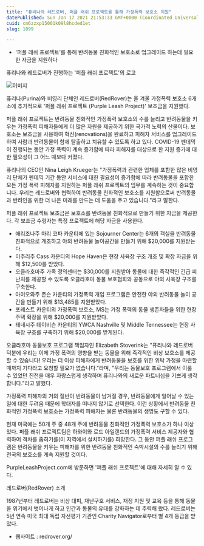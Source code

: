 ```yaml
---
title: "퓨리나와 레드로버, 퍼플 래쉬 프로젝트를 통해 가정폭력 보호소 지원"
datePublished: Sun Jan 17 2021 21:53:33 GMT+0000 (Coordinated Universal Time)
cuid: cm6zzxp15001k09l8hcded1et
slug: 1099

---
```



- '퍼플 래쉬 프로젝트'를 통해 반려동물 친화적인 보호소로 업그레이드 하는데 필요한 자금을 지원하다

퓨리나와 레드로버가 진행하는 '퍼플 래쉬 프로젝트'의 로고

![이미지](https://cdn.hashnode.com/res/hashnode/image/upload/v1739248977511/815e4d75-789f-4325-86fa-4741bbe4fbee.jpeg)

퓨리나(Purina)와 비영리 단체인 레드로버(RedRover)는 올 겨울 가정폭력 보호소 6개소에 추가적으로 '퍼플 래쉬 프로젝트 (Purple Leash Project)' 보조금을 지원했다.

퍼플 래쉬 프로젝트는 반려동물 친화적인 가정폭력 보호소의 수를 늘리고 반려동물을 키우는 가정폭력 피해자들에게 더 많은 자원을 제공하기 위한 국가적 노력의 산물이다. 보호소는 보조금을 사용하여 혁신(renovations)을 완료하고 피해자 서비스를 업그레이드하여 사람과 반려동물이 함께 탈출하고 치유할 수 있도록 하고 있다. COVID-19 펜데믹이 진행되는 동안 가정 폭력이 계속 증가함에 따라 피해자를 대상으로 한 지원 증가에 대한 필요성이 그 어느 때보다 커졌다.

퓨리나의 CEO인 Nina Leigh Krueger는 "가정폭력과 관련한 업체를 포함한 많은 비영리 단체가 펜데믹 기간 동안 서비스에 대한 필요성이 증가함에 따라 반려동물을 포함한 모든 가정 폭력 피해자를 지원하는 퍼플 래쉬 프로젝트의 임무를 계속하는 것이 중요합니다. 우리는 레드로버와 협력하여 반려동물 친화적인 보호소를 지원함으로써 반려동물과 반려인을 위한 더 나은 미래를 만드는 데 도움을 주고 있습니다."라고 말한다.

퍼플 래쉬 프로젝트 보조금은 보호소를 반려동물 친화적으로 만들기 위한 자금을 제공한다. 각 보조금 수령자는 특정 프로젝트에 해당 자금을 사용한다.

- 애리조나주 마리 코파 카운티에 있는 Sojourner Center는 6개의 객실을 반려동물 친화적으로 개조하고 야외 반려동물 놀이공간을 만들기 위해 $20,000를 지원받는다.
- 미주리주 Cass 카운티의 Hope Haven은 현장 사육장 구조 개조 및 확장 자금을 위해 $12,500를 받았다.
- 오클라호마주 가족 정의센터는 $30,000를 지원받아 동물에 대한 즉각적인 긴급 피난처를 제공할 수 있도록 오클라호마 동물 보호협회와 공동으로 야외 사육장 구조를 구축한다.
- 아이오와주 존슨 카운티의 가정폭력 개입 프로그램은 안전한 야외 반려동물 놀이 공간을 만들기 위해 $13,485를 지원받았다.
- 포레스트 카운티의 가정폭력 보호소, MS는 가정 폭력의 동물 생존자들을 위한 현장 주택 확장을 위해 $20,000를 지원받았다.
- 테네시주 데이비슨 카운티의 YWCA Nashville 및 Middle Tennessee는 현장 사육장 구조를 구축하기 위해 $20,000를 받게된다.

오클라호마 동물보호 프로그램 책임자인 Elizabeth Stoverink는 "퓨리나와 레드로버 덕분에 우리는 이제 가정 폭력의 영향을 받는 동물을 위해 즉각적인 비상 보호소를 제공할 수 있습니다! 우리는 더 이상 피해자에게 반려동물을 보호를 위한 위탁 가정을 마련할 때까지 기다라고 요청할 필요가 없습니다."라며, "우리는 동물보호 프로그램에서 이룰 수 있었던 진전을 매우 자랑스럽게 생각하며 퓨리나와의 새로운 파트너십을 기쁘게 생각합니다."라고 말했다.

가정폭력 피해자의 거의 절반이 반려동물이 남겨질 경우, 반려동물에게 일어날 수 있는 일에 대한 두려움 때문에 학대자를 떠나지 않기로 선택한다. 이런 상황에서 반려동물 친화적인 가정폭력 보호소는 가정폭력 피해자는 물론 반려동물의 생명도 구할 수 있다.

현재 미국에는 50개 주 중 48개 주에 반려동물 친화적인 가정폭력 보호소가 하나 이상 있다. 퍼플 래쉬 프로젝트팀은 하와이와 로드 아일랜드의 가정폭력 서비스 제공자와 협력하여 격차를 좁히기를(이 지역에서 설치하기를) 희망한다. 그 동안 퍼플 래쉬 프로그램은 반려동물을 키우는 피해자를 위한 반려동물 친화적인 숙박시설의 수를 늘리기 위해 전국의 보호소를 계속 지원할 것이다.

PurpleLeashProject.com에 방문하면 '퍼플 래쉬 프로젝트'에 대해 자세히 알 수 있다.

레드로버(RedRover) 소개

1987년부터 레드로버는 비상 대피, 재난구호 서비스, 재정 지원 및 교육 등을 통해 동물을 위기에서 벗어나게 하고 인간과 동물의 유대를 강화하는 데 주력해 왔다. 레드로버는 5년 연속 미국 최대 독립 자선평가 기관인 Charity Navigator로부터 별 4개 등급을 받았다.

- 웹사이트 : redrover.org/